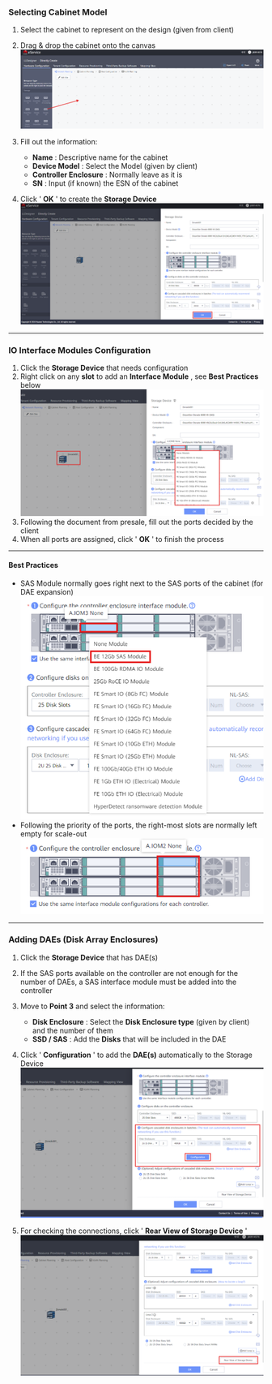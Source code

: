 
### **Selecting Cabinet Model**

1. Select the cabinet to represent on the design (given from client)
2. Drag & drop the cabinet onto the canvas
   ![CabinetSelecting001](../../Images/CabinetSelecting001.png)
3. Fill out the information:

   * **Name** : Descriptive name for the cabinet
   * **Device Model** : Select the Model (given by client)
   * **Controller Enclosure** : Normally leave as it is
   * **SN** : Input (if known) the ESN of the cabinet
4. Click ' **OK** ' to create the **Storage Device**
   ![CabinetSelecting002](../../Images/CabinetSelecting002.png)

---

### **IO Interface Modules Configuration**

1. Click the **Storage Device** that needs configuration
2. Right click on any **slot** to add an  **Interface Module** , see **Best Practices** below
   ![InterfaceConfiguration001](../../Images/InterfaceConfiguration001.png)
3. Following the document from presale, fill out the ports decided by the client
4. When all ports are assigned, click ' **OK** ' to finish the process

---

#### **Best Practices**

* SAS Module normally goes right next to the SAS ports of the cabinet (for DAE expansion)
  ![InterfaceConfiguration002](../../Images/InterfaceConfiguration002.png)
* Following the priority of the ports, the right-most slots are normally left empty for scale-out
  ![InterfaceConfiguration003](../../Images/InterfaceConfiguration003.png)

---

### **Adding DAEs (Disk Array Enclosures)**

1. Click the **Storage Device** that has DAE(s)
2. If the SAS ports available on the controller are not enough for the number of DAEs, a SAS interface module must be added into the controller
3. Move to **Point 3** and select the information:

   * **Disk Enclosure** : Select the **Disk Enclosure type** (given by client) and the number of them
   * **SSD / SAS** : Add the **Disks** that will be included in the DAE
4. Click ' **Configuration** ' to add the **DAE(s)** automatically to the Storage Device
   ![DAEAdding001](../../Images/DAEAdding001.png)
5. For checking the connections, click ' **Rear View of Storage Device** '
   ![DAEAdding002](../../Images/DAEAdding002.png)
